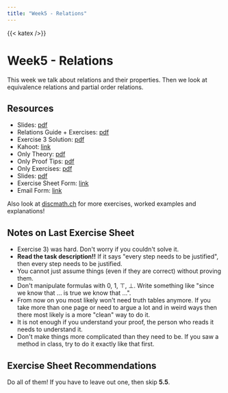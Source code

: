 ```yaml
---
title: "Week5 - Relations"
---
```

{{< katex />}}

# Week5 - Relations

This week we talk about relations and their properties. Then we look at equivalence relations and partial order relations.

## Resources

+ Slides: [pdf](/dm25_resources/week5/slides.pdf)
+ Relations Guide + Exercises: [pdf](/dm25_resources/week5/relations_bigpdf.pdf)
+ Exercise 3 Solution: [pdf](/dm25_resources/week5/solution.pdf)
+ Kahoot: [link](https://create.kahoot.it/details/e644b05c-0db9-4d7e-85e5-2ea154096e71?drawer=)
+ Only Theory: [pdf](/dm25_resources/week5/theory.pdf)
+ Only Proof Tips: [pdf](/dm25_resources/week5/proving_relations.pdf)
+ Only Exercises: [pdf](/dm25_resources/week5/exercises.pdf)
+ Slides: [pdf](/dm25_resources/week5/slides.pdf)
+ Exercise Sheet Form: [link](https://docs.google.com/forms/d/e/1FAIpQLScMnpUYrNtsRT4-e1_jSNQcuhLvTa4e-RFiIi_wPiRIB_KPTg/viewform?usp=dialog)
+ Email Form: [link](https://docs.google.com/forms/d/e/1FAIpQLSfghM7yC6jrW3cWnAOSHKh21_q-wHL9-8n7a_XU5aRtPMyrqQ/viewform?usp=header)

Also look at [discmath.ch](https://discmath.ch/content/ch3/relations) for more exercises, worked examples and explanations!


## Notes on Last Exercise Sheet

+ Exercise 3) was hard. Don't worry if you couldn't solve it.
+ **Read the task description!!** If it says "every step needs to be justified", then every step needs to be justified.
+ You cannot just assume things (even if they are correct) without proving them. 
+ Don't manipulate formulas with 0, 1, $\top$, $\bot$. Write something like "since we know that ... is true we know that ...".
+ From now on you most likely won't need truth tables anymore. If you take more than one page or need to argue a lot and
in weird ways then there most likely is a more "clean" way to do it.
+ It is not enough if you understand your proof, the person who reads it needs to understand it.
+ Don't make things more complicated than they need to be. If you saw a method in class, try to do it exactly like that first.

## Exercise Sheet Recommendations

Do all of them! If you have to leave out one, then skip **5.5**.